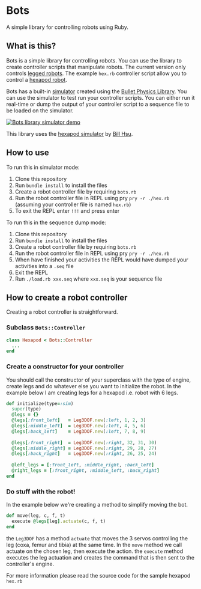 # Bots

A simple library for controlling robots using Ruby.

## What is this?

Bots is a simple library for controlling robots. You can use the library to create controller scripts that manipulate robots. The current version only controls [legged robots](http://en.wikipedia.org/wiki/Legged_robot). The example `hex.rb` controller script allow you to control a [hexapod robot](http://en.wikipedia.org/wiki/Hexapod_(robotics)).

Bots has a built-in [simulator](https://github.com/billhsu/hexapod-sim) created using the [Bullet Physics Library](http://bulletphysics.org). You can use the simulator to test run your controller scripts. You can either run it real-time or dump the output of your controller script to a sequence file to be loaded on the simulator.

[![Bots library simulator demo](http://img.youtube.com/vi/nNom1KyaSGU/0.jpg)](http://www.youtube.com/watch?v=nNom1KyaSGU)

This library uses the [hexapod simulator](https://github.com/billhsu/hexapod-sim) by [Bill Hsu](https://github.com/billhsu).

## How to use

To run this in simulator mode:

1. Clone this repository
2. Run `bundle install` to install the files
3. Create a robot controller file by requiring `bots.rb`
4. Run the robot controller file in REPL using pry `pry -r ./hex.rb` (assuming your controller file is named `hex.rb`)
5. To exit the REPL enter `!!!` and press enter

To run this in the sequence dump mode:

1. Clone this repository
2. Run `bundle install` to install the files
3. Create a robot controller file by requiring `bots.rb`
4. Run the robot controller file in REPL using pry `pry -r ./hex.rb`
5. When have finished your activities the REPL would have dumped your activities into a `.seq` file
6. Exit the REPL
7. Run `./load.rb xxx.seq` where `xxx.seq` is your sequence file


## How to create a robot controller 

Creating a robot controller is straightforward.

### Subclass `Bots::Controller` 

```ruby
class Hexapod < Bots::Controller 
  ...
end
```

### Create a constructor for your controller

You should call the constructor of your superclass with the type of engine, create legs and do whatever else you want to initialize the robot. In the example below I am creating legs for a hexapod i.e. robot with 6 legs. 

```ruby
def initialize(type=:sim)
  super(type)
  @legs = {}
  @legs[:front_left]   = Leg3DOF.new(:left, 1, 2, 3)
  @legs[:middle_left]  = Leg3DOF.new(:left, 4, 5, 6)
  @legs[:back_left]    = Leg3DOF.new(:left, 7, 8, 9)
    
  @legs[:front_right]  = Leg3DOF.new(:right, 32, 31, 30)
  @legs[:middle_right] = Leg3DOF.new(:right, 29, 28, 27)
  @legs[:back_right]   = Leg3DOF.new(:right, 26, 25, 24)
              
  @left_legs = [:front_left, :middle_right, :back_left]
  @right_legs = [:front_right, :middle_left, :back_right]      
end
```

### Do stuff with the robot!

In the example below we're creating a method to simplify moving the bot.

```ruby
def move(leg, c, f, t)
  execute @legs[leg].actuate(c, f, t)
end
```

the `Leg3DOF` has a method `actuate` that moves the 3 servos controlling the leg (coxa, femur and tibia) at the same time. In the `move` method we call actuate on the chosen leg, then execute the action. the `execute` method executes the leg actuation and creates the command that is then sent to the controller's engine.


For more information please read the source code for the sample hexapod `hex.rb`

